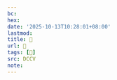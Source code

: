 ```yaml
---
bc:
hex:
date: '2025-10-13T10:28:01+08:00'
lastmod:
title: 􄰳
url: 􄰳
tags: [𦦝]
src: DCCV
note:
---
```

